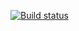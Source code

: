 [![Build status](https://ci.appveyor.com/api/projects/status/a7y7ty0n5abpvtd1/branch/master?svg=true)](https://ci.appveyor.com/project/Ufimskii/at-2-1/branch/master)
